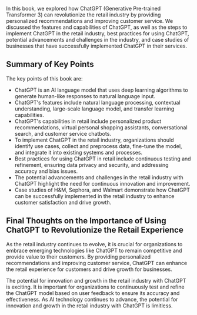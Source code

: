 
In this book, we explored how ChatGPT (Generative Pre-trained Transformer 3) can revolutionize the retail industry by providing personalized recommendations and improving customer service. We discussed the features and capabilities of ChatGPT, as well as the steps to implement ChatGPT in the retail industry, best practices for using ChatGPT, potential advancements and challenges in the industry, and case studies of businesses that have successfully implemented ChatGPT in their services.

Summary of Key Points
---------------------

The key points of this book are:

* ChatGPT is an AI language model that uses deep learning algorithms to generate human-like responses to natural language input.
* ChatGPT's features include natural language processing, contextual understanding, large-scale language model, and transfer learning capabilities.
* ChatGPT's capabilities in retail include personalized product recommendations, virtual personal shopping assistants, conversational search, and customer service chatbots.
* To implement ChatGPT in the retail industry, organizations should identify use cases, collect and preprocess data, fine-tune the model, and integrate it into existing systems and processes.
* Best practices for using ChatGPT in retail include continuous testing and refinement, ensuring data privacy and security, and addressing accuracy and bias issues.
* The potential advancements and challenges in the retail industry with ChatGPT highlight the need for continuous innovation and improvement.
* Case studies of H\&M, Sephora, and Walmart demonstrate how ChatGPT can be successfully implemented in the retail industry to enhance customer satisfaction and drive growth.

Final Thoughts on the Importance of Using ChatGPT to Revolutionize the Retail Experience
----------------------------------------------------------------------------------------

As the retail industry continues to evolve, it is crucial for organizations to embrace emerging technologies like ChatGPT to remain competitive and provide value to their customers. By providing personalized recommendations and improving customer service, ChatGPT can enhance the retail experience for customers and drive growth for businesses.

The potential for innovation and growth in the retail industry with ChatGPT is exciting. It is important for organizations to continuously test and refine the ChatGPT model based on user feedback to ensure its accuracy and effectiveness. As AI technology continues to advance, the potential for innovation and growth in the retail industry with ChatGPT is limitless.